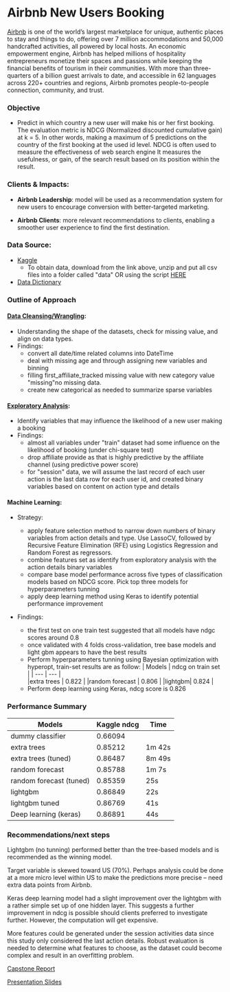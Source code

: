 # Airbnb New Users Booking

[Airbnb](www.allstate.com) is one of the world’s largest marketplace for unique, authentic places to stay and things to do, offering over 7 million accommodations and 50,000 handcrafted activities, all powered by local hosts. An economic empowerment engine, Airbnb has helped millions of hospitality entrepreneurs monetize their spaces and passions while keeping the financial benefits of tourism in their communities. With more than three-quarters of a billion guest arrivals to date, and accessible in 62 languages across 220+ countries and regions, Airbnb promotes people-to-people connection, community, and trust.

### Objective
- Predict in which country a new user will make his or her first booking. The evaluation metric is NDCG (Normalized discounted cumulative gain) at k = 5. In other words, making a maximum of 5 predictions on the country of the first booking at the used id level. NDCG is often used to measure the effectiveness of web search engine It measures the usefulness, or gain, of the search result based on its position within the result.

### Clients & Impacts:

- **Airbnb Leadership**: model will be used as a recommendation system for new users to encourage conversion with better-targeted marketing.


- **Airbnb Clients**: more relevant recommendations to clients, enabling a smoother user experience to find the first destination.

### Data Source:
- [Kaggle](https://www.kaggle.com/c/airbnb-recruiting-new-user-bookings/data)
    - To obtain data, download from the link above, unzip and put all csv files into a folder called "data" OR using the script [HERE](https://github.com/sittingman/airbnb_booking/blob/master/0.obtain_data.ipynb)
- [Data Dictionary](https://github.com/sittingman/airbnb_booking/blob/master/data_dict.ipynb)

### Outline of Approach

   #### [Data Cleansing/Wrangling](https://github.com/sittingman/airbnb_booking/blob/master/1.data_expo.ipynb): 
   - Understanding the shape of the datasets, check for missing value, and align on data types.
   - Findings: 
       - convert all date/time related columns into DateTime
       - deal with missing age and through assigning new variables and binning
       - filling first_affiliate_tracked missing value with new category value "missing"no missing data. 
       - create new categorical as needed to summarize sparse variables

   #### [Exploratory Analysis](https://github.com/sittingman/airbnb_booking/blob/master/1.data_expo.ipynb): 
   - Identify variables that may influence the likelihood of a new user making a booking
   - Findings: 
       - almost all variables under "train" dataset had some influence on the likelihood of booking (under chi-square test)
       - drop affiliate provide as that is highly predictive by the affiliate channel (using predictive power score)
       - for "session" data, we will assume the last record of each user action is the last data row for each user id, and created binary variables based on content on action type and details

   
   #### Machine Learning: 
   - Strategy:
       - apply feature selection method to narrow down numbers of binary variables from action details and type. Use LassoCV, followed by Recursive Feature Elimination (RFE) using Logistics Regression and Random Forest as regressors.
       - combine features set as identify from exploratory analysis with the action details binary variables
       - compare base model performance across five types of classification models based on NDCG score. Pick top three models for hyperparameters tunning
       - apply deep learning method using Keras to identify potential performance improvement
    
   - Findings:
      - the first test on one train test suggested that all models have ndgc scores around 0.8
      - once validated with 4 folds cross-validation, tree base models and light gbm appears to have the best results
      - Perform hyperparameters tunning using Bayesian optimization with hyperopt, train-set results are as follow:
          | Models | ndcg on train set |
          | --- |  --- |     
          |extra trees | 0.822 |
          |random forecast | 0.806 |
          |lightgbm| 0.824 | 
       - Perform deep learning using Keras, ndcg score is 0.826
          
### Performance Summary 

| Models | Kaggle ndcg | Time |
| --- |  --- | --- |    
|dummy classifier | 0.66094 | 
|extra trees | 0.85212 | 1m 42s |
|extra trees (tuned) | 0.86487 |8m 49s |
|random forecast | 0.85788 | 1m 7s
|random forecast (tuned) | 0.85359 | 25s |
|lightgbm| 0.86849 | 22s |
|lightgbm tuned | 0.86769 | 41s | 
|Deep learning (keras) | 0.86891 | 44s |


### Recommendations/next steps

Lightgbm (no tunning) performed better than the tree-based models and is recommended as the winning model. 
 
Target variable is skewed toward US (70%). Perhaps analysis could be done at a more micro level within US to make the predictions more precise – need extra data points from Airbnb.
 
Keras deep learning model had a slight improvement over the lightgbm with a rather simple set up of one hidden layer. This suggests a further improvement in ndcg is possible should clients preferred to investigate further. However, the computation will get expensive. 
 
More features could be generated under the session activities data since this study only considered the last action details. Robust evaluation is needed to determine what features to choose, as the dataset could become complex and result in an overfitting problem.


[Capstone Report](https://github.com/sittingman/airbnb_booking/blob/master/Capstone%20Report_airbnb.pdf)

[Presentation Slides](https://github.com/sittingman/airbnb_booking/blob/master/airbnb_presentation.pdf)